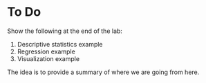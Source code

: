 # To Do

Show the following at the end of the lab:

1. Descriptive statistics example
2. Regression example
3. Visualization example

The idea is to provide a summary of where we are going from here.   
